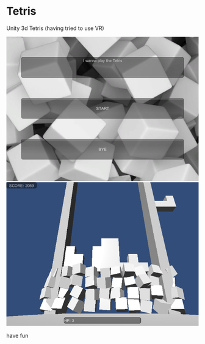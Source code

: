 Tetris
======
Unity 3d Tetris (having tried to use VR)

![github](screenshot/startmenu.png "Start Menu")
<br />
![github](screenshot/game.png "Game")

have fun
